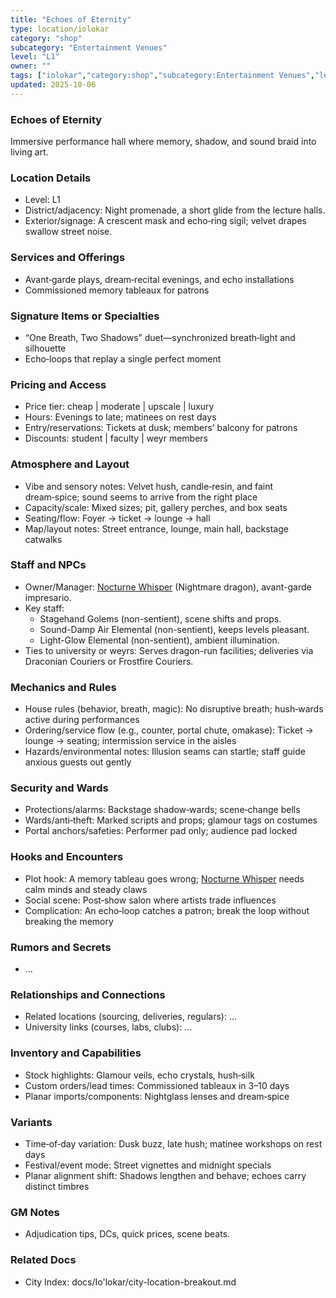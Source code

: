 ```yaml
---
title: "Echoes of Eternity"
type: location/iolokar
category: "shop"
subcategory: "Entertainment Venues"
level: "L1"
owner: ""
tags: ["iolokar","category:shop","subcategory:Entertainment Venues","level:L1"]
updated: 2025-10-06
---
```

### Echoes of Eternity

Immersive performance hall where memory, shadow, and sound braid into living art.

### Location Details

- Level: L1
- District/adjacency: Night promenade, a short glide from the lecture halls.
- Exterior/signage: A crescent mask and echo‑ring sigil; velvet drapes swallow street noise.

### Services and Offerings

- Avant‑garde plays, dream‑recital evenings, and echo installations
- Commissioned memory tableaux for patrons

### Signature Items or Specialties

- “One Breath, Two Shadows” duet—synchronized breath‑light and silhouette
- Echo‑loops that replay a single perfect moment

### Pricing and Access

- Price tier: cheap | moderate | upscale | luxury
- Hours: Evenings to late; matinees on rest days
- Entry/reservations: Tickets at dusk; members’ balcony for patrons
- Discounts: student | faculty | weyr members

### Atmosphere and Layout

- Vibe and sensory notes: Velvet hush, candle‑resin, and faint dream‑spice; sound seems to arrive from the right place
- Capacity/scale: Mixed sizes; pit, gallery perches, and box seats
- Seating/flow: Foyer → ticket → lounge → hall
- Map/layout notes: Street entrance, lounge, main hall, backstage catwalks

### Staff and NPCs

- Owner/Manager: [Nocturne Whisper](../People/nocturne-whisper.md) (Nightmare dragon), avant-garde impresario.
- Key staff:
  - Stagehand Golems (non-sentient), scene shifts and props.
  - Sound-Damp Air Elemental (non-sentient), keeps levels pleasant.
  - Light-Glow Elemental (non-sentient), ambient illumination.
- Ties to university or weyrs: Serves dragon-run facilities; deliveries via Draconian Couriers or Frostfire Couriers.

### Mechanics and Rules

- House rules (behavior, breath, magic): No disruptive breath; hush‑wards active during performances
- Ordering/service flow (e.g., counter, portal chute, omakase): Ticket → lounge → seating; intermission service in the aisles
- Hazards/environmental notes: Illusion seams can startle; staff guide anxious guests out gently

### Security and Wards

- Protections/alarms: Backstage shadow‑wards; scene‑change bells
- Wards/anti‑theft: Marked scripts and props; glamour tags on costumes
- Portal anchors/safeties: Performer pad only; audience pad locked

### Hooks and Encounters

- Plot hook: A memory tableau goes wrong; [Nocturne Whisper](../People/nocturne-whisper.md) needs calm minds and steady claws
- Social scene: Post‑show salon where artists trade influences
- Complication: An echo‑loop catches a patron; break the loop without breaking the memory

### Rumors and Secrets

- ...

### Relationships and Connections

- Related locations (sourcing, deliveries, regulars): ...
- University links (courses, labs, clubs): ...

### Inventory and Capabilities

- Stock highlights: Glamour veils, echo crystals, hush‑silk
- Custom orders/lead times: Commissioned tableaux in 3–10 days
- Planar imports/components: Nightglass lenses and dream‑spice

### Variants

- Time‑of‑day variation: Dusk buzz, late hush; matinee workshops on rest days
- Festival/event mode: Street vignettes and midnight specials
- Planar alignment shift: Shadows lengthen and behave; echoes carry distinct timbres

### GM Notes

- Adjudication tips, DCs, quick prices, scene beats.

### Related Docs

- City Index: docs/Io'lokar/city-location-breakout.md
